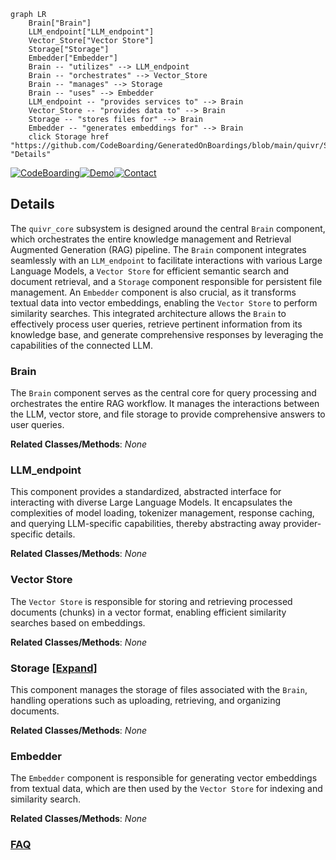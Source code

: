 ```mermaid
graph LR
    Brain["Brain"]
    LLM_endpoint["LLM_endpoint"]
    Vector_Store["Vector Store"]
    Storage["Storage"]
    Embedder["Embedder"]
    Brain -- "utilizes" --> LLM_endpoint
    Brain -- "orchestrates" --> Vector_Store
    Brain -- "manages" --> Storage
    Brain -- "uses" --> Embedder
    LLM_endpoint -- "provides services to" --> Brain
    Vector_Store -- "provides data to" --> Brain
    Storage -- "stores files for" --> Brain
    Embedder -- "generates embeddings for" --> Brain
    click Storage href "https://github.com/CodeBoarding/GeneratedOnBoardings/blob/main/quivr/Storage.md" "Details"
```

[![CodeBoarding](https://img.shields.io/badge/Generated%20by-CodeBoarding-9cf?style=flat-square)](https://github.com/CodeBoarding/GeneratedOnBoardings)[![Demo](https://img.shields.io/badge/Try%20our-Demo-blue?style=flat-square)](https://www.codeboarding.org/demo)[![Contact](https://img.shields.io/badge/Contact%20us%20-%20contact@codeboarding.org-lightgrey?style=flat-square)](mailto:contact@codeboarding.org)

## Details

The `quivr_core` subsystem is designed around the central `Brain` component, which orchestrates the entire knowledge management and Retrieval Augmented Generation (RAG) pipeline. The `Brain` component integrates seamlessly with an `LLM_endpoint` to facilitate interactions with various Large Language Models, a `Vector Store` for efficient semantic search and document retrieval, and a `Storage` component responsible for persistent file management. An `Embedder` component is also crucial, as it transforms textual data into vector embeddings, enabling the `Vector Store` to perform similarity searches. This integrated architecture allows the `Brain` to effectively process user queries, retrieve pertinent information from its knowledge base, and generate comprehensive responses by leveraging the capabilities of the connected LLM.

### Brain
The `Brain` component serves as the central core for query processing and orchestrates the entire RAG workflow. It manages the interactions between the LLM, vector store, and file storage to provide comprehensive answers to user queries.


**Related Classes/Methods**: _None_

### LLM_endpoint
This component provides a standardized, abstracted interface for interacting with diverse Large Language Models. It encapsulates the complexities of model loading, tokenizer management, response caching, and querying LLM-specific capabilities, thereby abstracting away provider-specific details.


**Related Classes/Methods**: _None_

### Vector Store
The `Vector Store` is responsible for storing and retrieving processed documents (chunks) in a vector format, enabling efficient similarity searches based on embeddings.


**Related Classes/Methods**: _None_

### Storage [[Expand]](./Storage.md)
This component manages the storage of files associated with the `Brain`, handling operations such as uploading, retrieving, and organizing documents.


**Related Classes/Methods**: _None_

### Embedder
The `Embedder` component is responsible for generating vector embeddings from textual data, which are then used by the `Vector Store` for indexing and similarity search.


**Related Classes/Methods**: _None_



### [FAQ](https://github.com/CodeBoarding/GeneratedOnBoardings/tree/main?tab=readme-ov-file#faq)